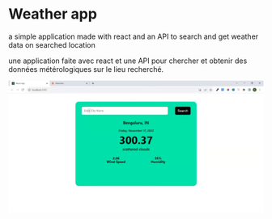 # Weather app

a simple application made with react and an API to search and get weather data on searched location

une application faite avec react et une API pour chercher et obtenir des données métérologiques sur le lieu recherché. 

![screenshots of the project](./weather%20app.png)
